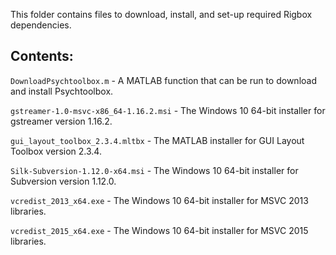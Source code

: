 This folder contains files to download, install, and set-up required Rigbox dependencies.

Contents:
---------

`DownloadPsychtoolbox.m` - A MATLAB function that can be run to download and install Psychtoolbox.

`gstreamer-1.0-msvc-x86_64-1.16.2.msi` - The Windows 10 64-bit installer for gstreamer version 1.16.2.

`gui_layout_toolbox_2.3.4.mltbx` - The MATLAB installer for GUI Layout Toolbox version 2.3.4.

`Silk-Subversion-1.12.0-x64.msi` - The Windows 10 64-bit installer for Subversion version 1.12.0.

`vcredist_2013_x64.exe` - The Windows 10 64-bit installer for MSVC 2013 libraries.

`vcredist_2015_x64.exe` - The Windows 10 64-bit installer for MSVC 2015 libraries.